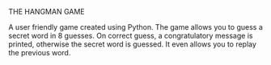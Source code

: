 THE HANGMAN GAME

A user friendly game created using Python. The game allows you to guess a secret word in 8 guesses. On correct guess, a congratulatory message is printed, otherwise the secret word is guessed. It even allows you to replay the previous word.

